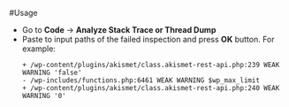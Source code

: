#Usage
- Go to **Code** -> **Analyze Stack Trace or Thread Dump**
- Paste to input paths of the failed inspection and press **OK** button. For example:
  ```	
  + /wp-content/plugins/akismet/class.akismet-rest-api.php:239 WEAK WARNING 'false'
  - /wp-includes/functions.php:6461 WEAK WARNING $wp_max_limit
  + /wp-content/plugins/akismet/class.akismet-rest-api.php:240 WEAK WARNING '0'
  ```
